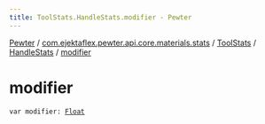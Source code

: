 ```yaml
---
title: ToolStats.HandleStats.modifier - Pewter
---
```


[Pewter](../../../index.html) / [com.ejektaflex.pewter.api.core.materials.stats](../../index.html) / [ToolStats](../index.html) / [HandleStats](index.html) / [modifier](./modifier.html)

# modifier

`var modifier: `[`Float`](https://kotlinlang.org/api/latest/jvm/stdlib/kotlin/-float/index.html)